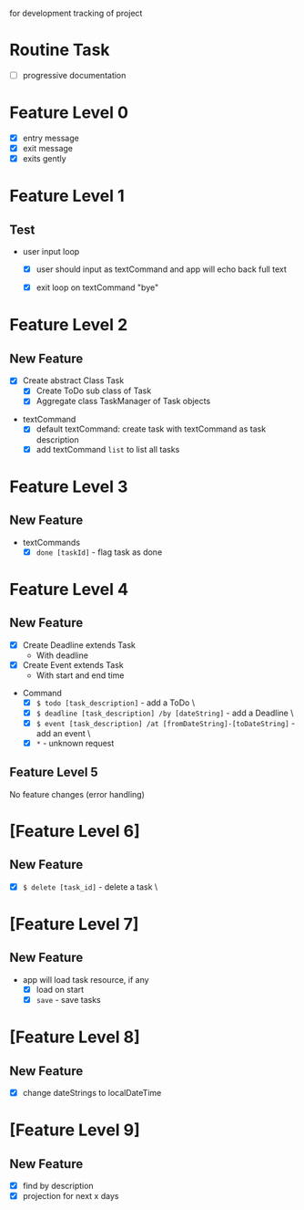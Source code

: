 for development tracking of project

# Routine Task
- [ ] progressive documentation

# Feature Level 0

- [x] entry message
- [x] exit message
- [x] exits gently

# Feature Level 1

## Test
- user input loop
    - [x] user should input as textCommand and app will echo back full text
    - [x] exit loop on textCommand "bye"


# Feature Level 2

## New Feature
- [x] Create abstract Class Task
    - [x] Create ToDo sub class of Task
    - [x] Aggregate class TaskManager of Task objects
- textCommand
    - [x] default textCommand: create task with textCommand as task description
    - [x] add textCommand `list` to list all tasks
  
# Feature Level 3

## New Feature

- textCommands
  - [x] `done [taskId]` - flag task as done

# Feature Level 4

## New Feature


- [x] Create Deadline extends Task
  - With deadline
- [x] Create Event extends Task
  - With start and end time
- Command
  - [x] `$ todo [task_description]` - add a ToDo \
  - [x] `$ deadline [task_description] /by [dateString]` - add a Deadline \
  - [x] `$ event [task_description] /at [fromDateString]-[toDateString]` - add an event \
  - [x] `*` - unknown request

## Feature Level 5

No feature changes (error handling)

# [Feature Level 6]

## New Feature

- [x] `$ delete [task_id]` - delete a task \


# [Feature Level 7]

## New Feature

- app will load task resource, if any
  - [x] load on start
  - [x] `save` - save tasks

# [Feature Level 8]

## New Feature

- [x] change dateStrings to localDateTime


# [Feature Level 9]

## New Feature

- [x] find by description
- [x] projection for next x days